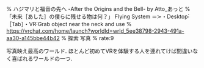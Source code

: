 % ハジマリと福音の先へ -After the Origins and the Bell- by Atto_あっと
% 「未来［あした］の僕らに残せる物は何？」 Flying System ＝≻・Desktop˸［Tab］・VR˸Grab object near the neck and use
% https://vrchat.com/home/launch?worldId=wrld_5ee38798-2943-491a-aa30-a145bbe44b42
% 探索 写真
% rate:9

写真映え最高のワールド.
ほとんど初めてVRを体験する人を連れてけば間違いなく喜ばれるワールドの一つ.

